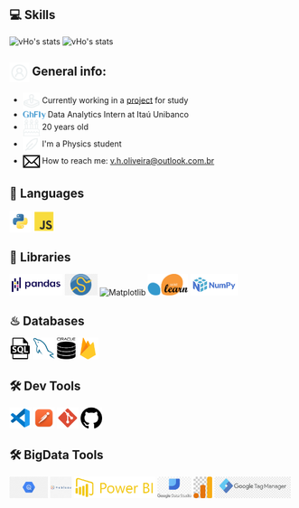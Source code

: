 ## 💻 Skills

![vHo's stats](https/github-readme-stats-deploy-nu.vercel.app/api/top-langs/?username=vHo-alt&hide_border=true&theme=tokyonight&layout=compact&langcount=16&hide=Jupyter%20Notebook,JavaScript,CSS,Go,SCSS)
![vHo's stats](https/github-readme-stats-deploy-nu.vercel.app/api?username=vHo-alt&theme=tokyonight&hide_border=true%count_private=true&&include_all_commits=true)

<div align='left'>
  <h2><img align='center' width='35' alt="GIF" src="./Images/profile.png"/> General info:</h2>

  - <img align='center' width='30' alt="GIF" src="./Images/game.png"/> Currently working in a <a href="https://github.com/vHo-alt/Python_Data_Science">project</a> for study
  - <img align='center' width='40' alt="GIF" src="./Images/ghflylogo.png"/>   Data Analytics Intern at Itaú Unibanco
  - <img align='center' width='30' alt="GIF" src="./Images/birthday.png"/>   20 years old
  - <img align='center' width='30' alt="GIF" src="./Images/study.png"/>   I'm a Physics student 
  - <img align='center' width='30' alt="GIF" src="./Images/mail.png"/>   How to reach me: v.h.oliveira@outlook.com.br
</div>

## 💬 Languages
<p>
  <img  height="38" alingn="left" src="./Images/python.png" alt="Python"/>
  <img  height="38" alingn="left" src="./Images/javascript.png" alt="JavaScript" />
</p>

## 📖 Libraries
<p>
  <img  height="38" alingn="left" src="./Images/pandas.png" alt="Pandas"/>
  <img  height="38" alingn="left" src="./Images/scipy.png" alt="Scipy"/>
  <img  height="38" alingn="left" src="./Images/matplotlib.png" alt="Matplotlib"/>
  <img  height="38" alingn="left" src="./Images/sklearn.png" alt="Sklearn"/>
  <img  height="38" alingn="left" src="./Images/numpy.png" alt="Numpy"/>
</p>

## ♨ Databases
<p>
  <img  height="38" alingn="left" src="./Images/sql.png" alt="SQL" />
  <img  height="38" alingn="left" src="./Images/mysql.png" alt="MySQL" />
  <img  height="38" alingn="left" src="./Images/oracle.png" alt="Oracle" />
  <img  height="38" alingn="left" src="./Images/firebase.png" alt="Firebase" />
</p>

## 🛠 Dev Tools
<p>    
  <img  height="38" alingn="left" src="./Images/vscode.png" alt="VS Code" />  
  <img  height="38" alingn="left" src="./Images/postman.png" alt="Postman" />
  <img  height="38" alingn="left" src="./Images/git.png" alt="Git" />
  <img  height="38" alingn="left" src="./Images/github.png" alt="GitHub" />
</p>

## 🛠 BigData Tools
<p>
  <img  height="38" alingn="left" src="./Images/bigquery.png" alt="Big Query" />
  <img  height="38" alingn="left" src="./Images/tableau.png" alt="Tableau" />
  <img  height="38" alingn="left" src="./Images/pbix.png" alt="Power BI" />
  <img  height="38" alingn="left" src="./Images/datastudio.png" alt="Data Studio" />
  <img  height="38" alingn="left" src="./Images/analytics.png" alt="Google Analytics" />
  <img  height="38" alingn="left" src="./Images/gtm.png" alt="Googel Tag Manager" />
</p>
